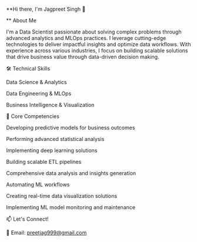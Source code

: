 **Hi there, I'm Jagpreet Singh 👋

**
About Me

I'm a Data Scientist passionate about solving complex problems through advanced analytics and MLOps practices. I leverage cutting-edge technologies to deliver impactful insights and optimize data workflows. With experience across various industries, I focus on building scalable solutions that drive business value through data-driven decision making.



🛠️ Technical Skills

Data Science & Analytics

Data Engineering & MLOps

Business Intelligence & Visualization


🔭 Core Competencies

Developing predictive models for business outcomes

Performing advanced statistical analysis

Implementing deep learning solutions

Building scalable ETL pipelines

Comprehensive data analysis and insights generation

Automating ML workflows

Creating real-time data visualization solutions

Implementing ML model monitoring and maintenance





📫 Let's Connect!

📧 Email: preetjag999@gmail.com
